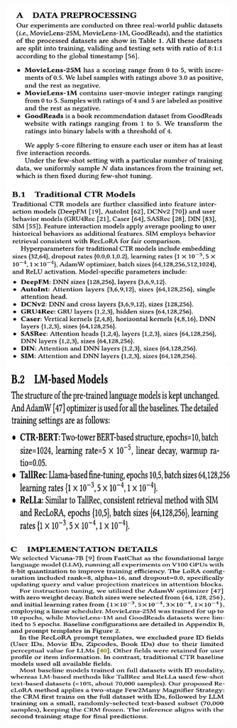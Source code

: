 <img src="figs/Appendix A.jpg" alt="大语言模型概览" width="1000" height="400" title="Appendix A">
<img src="figs/Appendix B.1.jpg" alt="大语言模型概览" width="1000" height="400" title="Appendix B.1">
<img src="figs/Appendix B.2.jpg" alt="大语言模型概览" width="1000" height="400" title="Appendix B.2">
<img src="figs/Appendix C.jpg" alt="大语言模型概览" width="1000" height="400" title="Appendix C">
